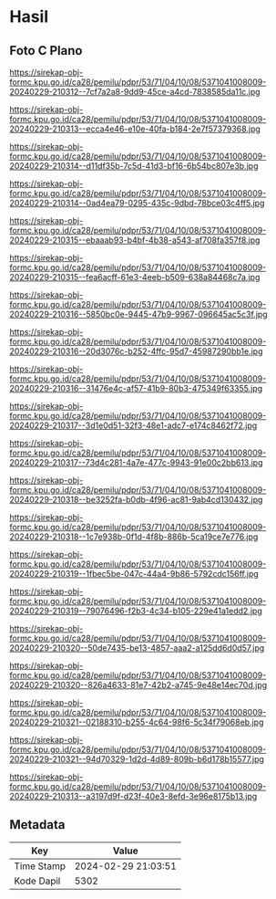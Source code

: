 # Hasil

## Foto C Plano

https://sirekap-obj-formc.kpu.go.id/ca28/pemilu/pdpr/53/71/04/10/08/5371041008009-20240229-210312--7cf7a2a8-9dd9-45ce-a4cd-7838585da11c.jpg

https://sirekap-obj-formc.kpu.go.id/ca28/pemilu/pdpr/53/71/04/10/08/5371041008009-20240229-210313--ecca4e46-e10e-40fa-b184-2e7f57379368.jpg

https://sirekap-obj-formc.kpu.go.id/ca28/pemilu/pdpr/53/71/04/10/08/5371041008009-20240229-210314--d11df35b-7c5d-41d3-bf16-6b54bc807e3b.jpg

https://sirekap-obj-formc.kpu.go.id/ca28/pemilu/pdpr/53/71/04/10/08/5371041008009-20240229-210314--0ad4ea79-0295-435c-9dbd-78bce03c4ff5.jpg

https://sirekap-obj-formc.kpu.go.id/ca28/pemilu/pdpr/53/71/04/10/08/5371041008009-20240229-210315--ebaaab93-b4bf-4b38-a543-af708fa357f8.jpg

https://sirekap-obj-formc.kpu.go.id/ca28/pemilu/pdpr/53/71/04/10/08/5371041008009-20240229-210315--fea6acff-61e3-4eeb-b509-638a84468c7a.jpg

https://sirekap-obj-formc.kpu.go.id/ca28/pemilu/pdpr/53/71/04/10/08/5371041008009-20240229-210316--5850bc0e-9445-47b9-9967-096645ac5c3f.jpg

https://sirekap-obj-formc.kpu.go.id/ca28/pemilu/pdpr/53/71/04/10/08/5371041008009-20240229-210316--20d3076c-b252-4ffc-95d7-45987290bb1e.jpg

https://sirekap-obj-formc.kpu.go.id/ca28/pemilu/pdpr/53/71/04/10/08/5371041008009-20240229-210316--31476e4c-af57-41b9-80b3-475349f63355.jpg

https://sirekap-obj-formc.kpu.go.id/ca28/pemilu/pdpr/53/71/04/10/08/5371041008009-20240229-210317--3d1e0d51-32f3-48e1-adc7-e174c8462f72.jpg

https://sirekap-obj-formc.kpu.go.id/ca28/pemilu/pdpr/53/71/04/10/08/5371041008009-20240229-210317--73d4c281-4a7e-477c-9943-91e00c2bb613.jpg

https://sirekap-obj-formc.kpu.go.id/ca28/pemilu/pdpr/53/71/04/10/08/5371041008009-20240229-210318--be3252fa-b0db-4f96-ac81-9ab4cd130432.jpg

https://sirekap-obj-formc.kpu.go.id/ca28/pemilu/pdpr/53/71/04/10/08/5371041008009-20240229-210318--1c7e938b-0f1d-4f8b-886b-5ca19ce7e776.jpg

https://sirekap-obj-formc.kpu.go.id/ca28/pemilu/pdpr/53/71/04/10/08/5371041008009-20240229-210319--1fbec5be-047c-44a4-9b86-5792cdc156ff.jpg

https://sirekap-obj-formc.kpu.go.id/ca28/pemilu/pdpr/53/71/04/10/08/5371041008009-20240229-210319--79076496-f2b3-4c34-b105-229e41a1edd2.jpg

https://sirekap-obj-formc.kpu.go.id/ca28/pemilu/pdpr/53/71/04/10/08/5371041008009-20240229-210320--50de7435-be13-4857-aaa2-a125dd6d0d57.jpg

https://sirekap-obj-formc.kpu.go.id/ca28/pemilu/pdpr/53/71/04/10/08/5371041008009-20240229-210320--826a4633-81e7-42b2-a745-9e48e14ec70d.jpg

https://sirekap-obj-formc.kpu.go.id/ca28/pemilu/pdpr/53/71/04/10/08/5371041008009-20240229-210321--02188310-b255-4c64-98f6-5c34f79068eb.jpg

https://sirekap-obj-formc.kpu.go.id/ca28/pemilu/pdpr/53/71/04/10/08/5371041008009-20240229-210321--94d70329-1d2d-4d89-809b-b6d178b15577.jpg

https://sirekap-obj-formc.kpu.go.id/ca28/pemilu/pdpr/53/71/04/10/08/5371041008009-20240229-210313--a3197d9f-d23f-40e3-8efd-3e96e8175b13.jpg


## Metadata

| Key        | Value               |
| ---------- | ------------------- |
| Time Stamp | 2024-02-29 21:03:51 |
| Kode Dapil | 5302                |



